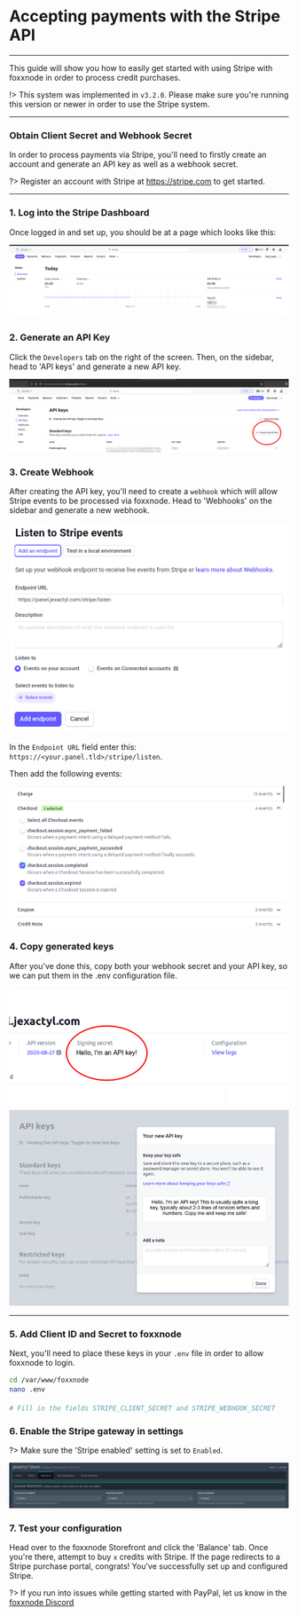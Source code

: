 # Accepting payments with the Stripe API

***

This guide will show you how to easily get started with using Stripe with foxxnode
in order to process credit purchases.

!> This system was implemented in `v3.2.0`. Please make sure you're running this version
or newer in order to use the Stripe system.

***

### Obtain Client Secret and Webhook Secret

In order to process payments via Stripe, you&apos;ll need to firstly
create an account and generate an API key as well as a webhook secret.

?> Register an account with Stripe at https://stripe.com to get started.

***

### 1. Log into the Stripe Dashboard

Once logged in and set up, you should be at a page which looks like this:

![image](../../public/images/stripe-dashboard.jpg)

### 2. Generate an API Key

Click the `Developers` tab on the right of the screen. Then, on the sidebar,
head to 'API keys' and generate a new API key.

![image](../../public/images/stripe-apikey.jpg)

### 3. Create Webhook

After creating the API key, you&apos;ll need to create a `webhook` which will
allow Stripe events to be processed via foxxnode. Head to 'Webhooks' on the sidebar
and generate a new webhook.

![image](../../public/images/stripe-webhook.png)

In the `Endpoint URL` field enter this: `https://<your.panel.tld>/stripe/listen`. 

Then add the following events:

![image](../../public/images/stripe-perms.jpg)

### 4. Copy generated keys 

After you've done this, copy both your webhook secret and your API key,
so we can put them in the .env configuration file.

![image](../../public/images/stripe-webhook-secret.jpg)
![image](../../public/images/stripe-api-secret.jpg)

***

### 5. Add Client ID and Secret to foxxnode
Next, you'll need to place these keys in your `.env` file in order to allow foxxnode to login.

```bash
cd /var/www/foxxnode
nano .env

# Fill in the fields STRIPE_CLIENT_SECRET and STRIPE_WEBHOOK_SECRET
```

### 6. Enable the Stripe gateway in settings

?> Make sure the 'Stripe enabled' setting is set to `Enabled`.

![image](../../public/images/store_admin.png)

### 7. Test your configuration

Head over to the foxxnode Storefront and click the 'Balance' tab. Once you're there, attempt to buy `x` credits with Stripe.
If the page redirects to a Stripe purchase portal, congrats! You've successfully set up and configured Stripe.

?> If you run into issues while getting started with PayPal, let us know in the [foxxnode Discord](https://discord.com/invite/8ZmFEtfUKM)
